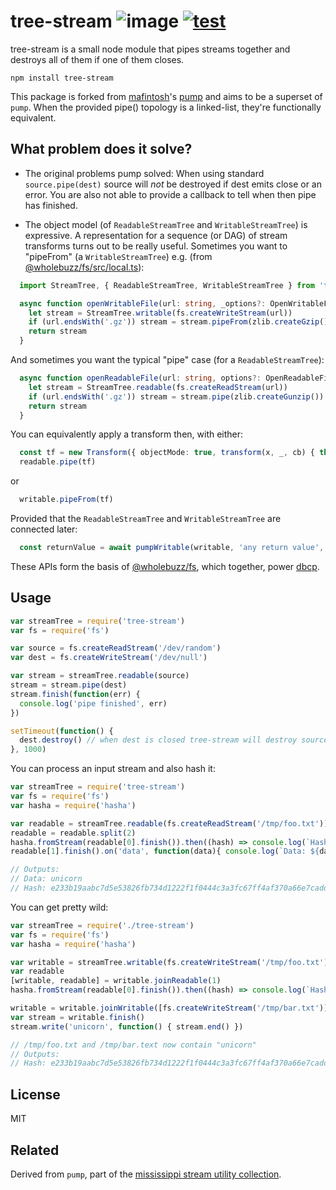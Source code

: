# tree-stream ![image](https://img.shields.io/npm/v/tree-stream) [![test](https://github.com/wholebuzz/tree-stream/actions/workflows/test.yaml/badge.svg)](https://github.com/wholebuzz/tree-stream/actions/workflows/test.yaml)

tree-stream is a small node module that pipes streams together and destroys all of them if one of them closes.

```
npm install tree-stream
```

This package is forked from [mafintosh](https://www.npmjs.com/~mafintosh)'s [pump](https://www.npmjs.com/package/pump) and aims to be a superset of `pump`. When the provided pipe() topology is a linked-list, they're functionally equivalent.

## What problem does it solve?

- The original problems pump solved: When using standard `source.pipe(dest)` source will _not_ be destroyed if dest emits close or an error.
You are also not able to provide a callback to tell when then pipe has finished.

- The object model (of `ReadableStreamTree` and `WritableStreamTree`) is expressive.
A representation for a sequence (or DAG) of stream transforms turns out to be really useful.
Sometimes you want to "pipeFrom" (a `WritableStreamTree`) e.g. (from [@wholebuzz/fs/src/local.ts](https://github.com/wholebuzz/fs/blob/master/src/local.ts)):

```typescript
  import StreamTree, { ReadableStreamTree, WritableStreamTree } from 'tree-stream'

  async function openWritableFile(url: string, _options?: OpenWritableFileOptions) {
    let stream = StreamTree.writable(fs.createWriteStream(url))
    if (url.endsWith('.gz')) stream = stream.pipeFrom(zlib.createGzip())
    return stream
  }
```

And sometimes you want the typical "pipe" case (for a `ReadableStreamTree`):

```typescript
  async function openReadableFile(url: string, options?: OpenReadableFileOptions) {
    let stream = StreamTree.readable(fs.createReadStream(url))
    if (url.endsWith('.gz')) stream = stream.pipe(zlib.createGunzip())
    return stream
  }
```

You can equivalently apply a transform then, with either:

```typescript
  const tf = new Transform({ objectMode: true, transform(x, _, cb) { this.push(x); cb(); } })
  readable.pipe(tf)
```

or

```typescript
  writable.pipeFrom(tf)
```

Provided that the `ReadableStreamTree` and `WritableStreamTree` are connected later:

```typescript
  const returnValue = await pumpWritable(writable, 'any return value', readable.finish())
```

These APIs form the basis of [@wholebuzz/fs](https://www.npmjs.com/package/@wholebuzz/fs),
which together, power [dbcp](https://www.npmjs.com/package/dbcp).

## Usage

``` js
var streamTree = require('tree-stream')
var fs = require('fs')

var source = fs.createReadStream('/dev/random')
var dest = fs.createWriteStream('/dev/null')

var stream = streamTree.readable(source)
stream = stream.pipe(dest)
stream.finish(function(err) {
  console.log('pipe finished', err)
})

setTimeout(function() {
  dest.destroy() // when dest is closed tree-stream will destroy source
}, 1000)
```

You can process an input stream and also hash it:

``` js
var streamTree = require('tree-stream')
var fs = require('fs')
var hasha = require('hasha')

var readable = streamTree.readable(fs.createReadStream('/tmp/foo.txt'))
readable = readable.split(2)
hasha.fromStream(readable[0].finish()).then((hash) => console.log(`Hash: ${hash}`))
readable[1].finish().on('data', function(data){ console.log(`Data: ${data}`) })

// Outputs:
// Data: unicorn
// Hash: e233b19aabc7d5e53826fb734d1222f1f0444c3a3fc67ff4af370a66e7cadd2cb24009f1bc86f0bed12ca5fcb226145ad10fc5f650f6ef0959f8aadc5a594b27
```

You can get pretty wild:

``` js
var streamTree = require('./tree-stream')
var fs = require('fs')
var hasha = require('hasha')

var writable = streamTree.writable(fs.createWriteStream('/tmp/foo.txt'))
var readable
[writable, readable] = writable.joinReadable(1)
hasha.fromStream(readable[0].finish()).then((hash) => console.log(`Hash: ${hash}`))

writable = writable.joinWritable([fs.createWriteStream('/tmp/bar.txt')])
var stream = writable.finish()
stream.write('unicorn', function() { stream.end() })

// /tmp/foo.txt and /tmp/bar.text now contain "unicorn"
// Outputs:
// Hash: e233b19aabc7d5e53826fb734d1222f1f0444c3a3fc67ff4af370a66e7cadd2cb24009f1bc86f0bed12ca5fcb226145ad10fc5f650f6ef0959f8aadc5a594b27
```

## License

MIT

## Related

Derived from `pump`, part of the [mississippi stream utility collection](https://github.com/maxogden/mississippi).

